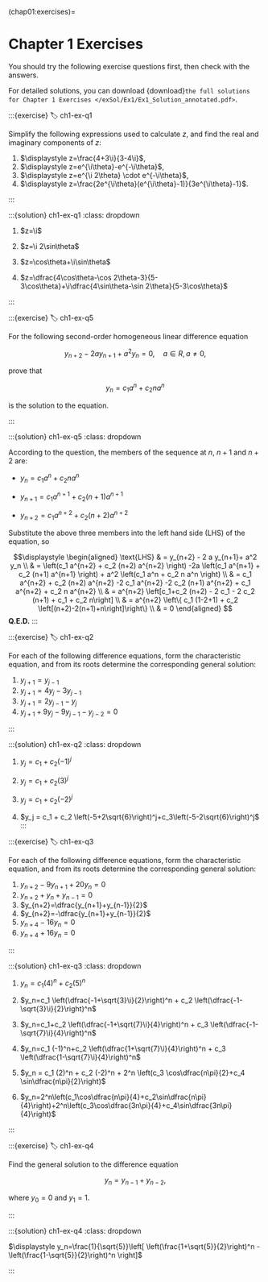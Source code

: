 (chap01:exercises)=
# Chapter 1 Exercises

You should try the following exercise questions first, then check with the answers. 

For detailed solutions, you can download {download}`the full solutions for Chapter 1 Exercises </exSol/Ex1/Ex1_Solution_annotated.pdf>`.

:::{exercise}
:label: ch1-ex-q1

Simplify the following expressions used to calculate $z$, and find the real and imaginary components of $z$:

1. $\displaystyle z=\frac{4+3\i}{3-4\i}$,
1. $\displaystyle z=e^{\i\theta}-e^{-\i\theta}$,
1. $\displaystyle z=e^{\i 2\theta} \cdot e^{-\i\theta}$,
1. $\displaystyle z=\frac{2e^{\i\theta}(e^{\i\theta}-1)}{3e^{\i\theta}-1}$.

:::

:::{solution} ch1-ex-q1
:class: dropdown

1.  $z=\i$

1.  $z=\i 2\sin\theta$

1. $z=\cos\theta+\i\sin\theta$

1. $z=\dfrac{4\cos\theta-\cos 2\theta-3}{5-3\cos\theta}+\i\dfrac{4\sin\theta-\sin 2\theta}{5-3\cos\theta}$

:::

:::{exercise} 
:label: ch1-ex-q5


For the following second-order homogeneous linear difference equation

$$y_{n+2} - 2 a y_{n+1}+ a^2 y_n =0, \quad a\in R, a\ne0,$$

prove that 

$$y_n = c_1 a^n + c_2 n a^n$$

is the solution to the equation.

:::

:::{solution} ch1-ex-q5
:class: dropdown

According to the question, the members of the sequence at $n$, $n+1$ and $n+2$ are:

- $y_n = c_1 a^n + c_2 n a^n$

- $y_{n+1} = c_1 a^{n+1} + c_2 (n+1) a^{n+1}$

- $y_{n+2} = c_1 a^{n+2} + c_2 (n+2) a^{n+2}$

Substitute the above three members into the left hand side (LHS) of the equation, so

$$\displaystyle
\begin{aligned}
\text{LHS} & =  y_{n+2} - 2 a y_{n+1}+ a^2 y_n \\
           & =   \left(c_1 a^{n+2} + c_2 (n+2) a^{n+2} \right) -2a \left(c_1 a^{n+1} + c_2 (n+1) a^{n+1} \right) + a^2 \left(c_1 a^n + c_2 n a^n \right)  \\
           & =   c_1 a^{n+2} + c_2 (n+2) a^{n+2}  -2 c_1 a^{n+2} -2 c_2 (n+1) a^{n+2}  + c_1 a^{n+2} + c_2 n a^{n+2} \\       
           & =  a^{n+2} \left[c_1+c_2 (n+2) - 2 c_1 - 2 c_2 (n+1) + c_1 + c_2 n\right]    \\
           & =  a^{n+2} \left\{ c_1 (1-2+1) + c_2 \left[(n+2)-2(n+1)+n\right]\right\} \\
           & =  0
\end{aligned} $$
**Q.E.D.**
:::

:::{exercise}
:label: ch1-ex-q2

For each of the following difference equations, form the characteristic equation, and from its roots determine the corresponding general solution:

1. $y_{j+1}=y_{j-1}$
1. $y_{j+1}=4y_j-3y_{j-1}$
1. $y_{j+1}=2y_{j-1}-y_j$
1. $y_{j+1}+9y_j - 9y_{j-1}-y_{j-2}=0$

:::

:::{solution} ch1-ex-q2
:class: dropdown

1. $y_j = c_1 + c_2 (-1)^j$

1. $y_j = c_1 + c_2 (3)^j$

1. $y_j = c_1 + c_2 (-2)^j$

1. $y_j = c_1 + c_2 \left(-5+2\sqrt{6}\right)^j+c_3\left(-5-2\sqrt{6}\right)^j$
:::



:::{exercise}
:label: ch1-ex-q3

For each of the following difference equations, form the characteristic equation, and from its roots determine the corresponding general solution:
		

1. $y_{n+2}-9y_{n+1}+20y_n=0$
2. $y_{n+2}+y_{n}+y_{n-1}=0$        
3. $y_{n+2}=\dfrac{y_{n+1}+y_{n-1}}{2}$
4. $y_{n+2}=-\dfrac{y_{n+1}+y_{n-1}}{2}$
5. $y_{n+4}-16 y_n=0$
6. $y_{n+4}+16 y_n=0$        

:::

:::{solution} ch1-ex-q3
:class: dropdown

1. $y_n=c_1 (4)^n + c_2 (5)^n$

2. $y_n=c_1 \left(\dfrac{-1+\sqrt{3}\i}{2}\right)^n + c_2 \left(\dfrac{-1-\sqrt{3}\i}{2}\right)^n$

3. $y_n=c_1+c_2 \left(\dfrac{-1+\sqrt{7}\i}{4}\right)^n + c_3 \left(\dfrac{-1-\sqrt{7}\i}{4}\right)^n$

4. $y_n=c_1 (-1)^n+c_2 \left(\dfrac{1+\sqrt{7}\i}{4}\right)^n + c_3 \left(\dfrac{1-\sqrt{7}\i}{4}\right)^n$

5. $y_n = c_1 (2)^n + c_2 (-2)^n + 2^n \left(c_3 \cos\dfrac{n\pi}{2}+c_4 \sin\dfrac{n\pi}{2}\right)$

6. $y_n=2^n\left(c_1\cos\dfrac{n\pi}{4}+c_2\sin\dfrac{n\pi}{4}\right)+2^n\left(c_3\cos\dfrac{3n\pi}{4}+c_4\sin\dfrac{3n\pi}{4}\right)$
		
:::


:::{exercise} 
:label: ch1-ex-q4

Find the general solution to the difference equation

$$y_{n}=y_{n-1} + y_{n-2},$$

where $y_0=0$ and $y_1=1$.

:::

:::{solution} ch1-ex-q4
:class: dropdown

$\displaystyle y_n=\frac{1}{\sqrt{5}}\left[ \left(\frac{1+\sqrt{5}}{2}\right)^n - \left(\frac{1-\sqrt{5}}{2}\right)^n \right]$

:::

